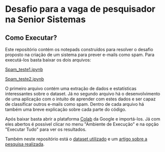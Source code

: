 # Desafio para a vaga de pesquisador na Senior Sistemas 
## Como Executar?
Este repositório contém os notepads construídos para resolver o desafio proposto na criação de um sistema para prever e-mails como spam.
Para executá-los basta baixar os dois arquivos:

[Spam_teste1.ipynb](https://github.com/Lucas-Lima04/SpamDetection/blob/main/Spam_teste1.ipynb)

[Spam_teste2.ipynb](https://github.com/Lucas-Lima04/SpamDetection/blob/main/Spam_teste2.ipynb)

O primeiro arquivo contém uma extração de dados e estatísticas interessantes sobre o dataset. Já no segundo arquivo há o desenvolvimento de uma aplicação com o intuito de aprender com estes dados e ser capaz de classificar outros e-mails como spam. Dentro de cada arquivo há também uma breve explicação sobre cada parte do código.

Após baixar basta abrir a plataforma [Colab](https://colab.research.google.com/) da Google e importá-los. Já com eles abertos é possível clicar no menu "Ambiente de Execução" e na opção "Executar Tudo" para ver os resultados.

Também neste repositório está o [dataset utilizado](https://github.com/Lucas-Lima04/SpamDetection/blob/main/sms_senior.csv) e um [artigo sobre a pesquisa realizada](https://github.com/Lucas-Lima04/SpamDetection/blob/main/Artigo-PesquisaSobreML_SPAM.pdf).
